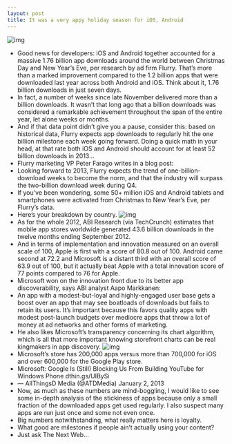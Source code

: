 ```yaml
---
layout: post
title: It was a very appy holiday season for iOS, Android
---
```

![img](http://media.idownloadblog.com/wp-content/uploads/2013/01/Flurry-app-downloads-holiday-2012.png)
* Good news for developers: iOS and Android together accounted for a massive 1.76 billion app downloads around the world between Christmas Day and New Year’s Eve, per research by ad firm Flurry. That’s more than a marked improvement compared to the 1.2 billion apps that were downloaded last year across both Android and iOS. Think about it, 1.76 billion downloads in just seven days.
* In fact, a number of weeks since late November delivered more than a billion downloads. It wasn’t that long ago that a billion downloads was considered a remarkable achievement throughout the span of the entire year, let alone weeks or months.
* And if that data point didn’t give you a pause, consider this: based on historical data, Flurry expects app downloads to regularly hit the one billion milestone each week going forward. Doing a quick math in your head, at that rate both iOS and Android should account for at least 52 billion downloads in 2013…
* Flurry marketing VP Peter Farago writes in a blog post:
* Looking forward to 2013, Flurry expects the trend of one-billion-download weeks to become the norm, and that the industry will surpass the two-billion download week during Q4.
* If you’ve been wondering, some 50+ million iOS and Android tablets and smartphones were activated from Christmas to New Year’s Eve, per Flurry’s data.
* Here’s your breakdown by country.
![img](http://media.idownloadblog.com/wp-content/uploads/2013/01/Flurry-app-downloads-by-country-holiday-2012.png)
* As for the whole 2012, ABI Research (via TechCrunch) estimates that mobile app stores worldwide generated 43.6 billion downloads in the twelve months ending September 2012.
* And in terms of implementation and innovation measured on an overall scale of 100, Apple is first with a score of 80.8 out of 100. Android came second at 72.2 and Microsoft is a distant third with an overall score of 63.9 out of 100, but it actually beat Apple with a total innovation score of 77 points compared to 76 for Apple.
* Microsoft won on the innovation front due to its better app discoverability, says ABI analyst Aapo Markkanen:
* An app with a modest-but-loyal and highly-engaged user base gets a boost over an app that may see boatloads of downloads but fails to retain its users. It’s important because this favors quality apps with modest post-launch budgets over mediocre apps that throw a lot of money at ad networks and other forms of marketing.
* He also likes Microsoft’s transparency concerning its chart algorithm, which is all that more important knowing storefront charts can be real kingmakers in app discovery.
![img](http://media.idownloadblog.com/wp-content/uploads/2013/01/Windows-Phone-8-launc-app-store-001.jpg)
* Microsoft’s store has 200,000 apps versus more than 700,000 for iOS and over 600,000 for the Google Play store.
* Microsoft: Google Is (Still) Blocking Us From Building YouTube for Windows Phone dthin.gs/UIBySi
* — AllThingsD Media (@ATDMedia) January 2, 2013
* Now, as much as these numbers are mind-boggling, I would like to see some in-depth analysis of the stickiness of apps because only a small fraction of the downloaded apps get used regularly. I also suspect many apps are run just once and some not even once.
* Big numbers notwithstanding, what really matters here is loyalty.
* What good are milestones if people ain’t actually using your content?
* Just ask The Next Web…

